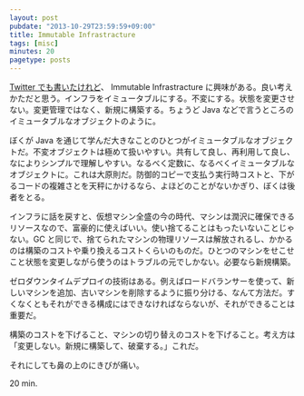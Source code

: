```yaml
---
layout: post
pubdate: "2013-10-29T23:59:59+09:00"
title: Immutable Infrastracture
tags: [misc]
minutes: 20
pagetype: posts
---
```

[Twitter でも書いたけれど](https://twitter.com/bouzuya/status/395232684135288832)、 Immutable Infrastracture に興味がある。良い考えかただと思う。インフラをイミュータブルにする。不変にする。状態を変更させない。変更管理ではなく、新規に構築する。ちょうど Java などで言うところのイミュータブルなオブジェクトのように。

ぼくが Java を通じて学んだ大きなことのひとつがイミュータブルなオブジェクトだ。不変オブジェクトは極めて扱いやすい。共有して良し、再利用して良し、なによりシンプルで理解しやすい。なるべく定数に、なるべくイミュータブルなオブジェクトに。これは大原則だ。防御的コピーで支払う実行時コストと、下がるコードの複雑さとを天秤にかけるなら、よほどのことがないかぎり、ぼくは後者をとる。

インフラに話を戻すと、仮想マシン全盛の今の時代、マシンは潤沢に確保できるリソースなので、富豪的に使えばいい。使い捨てることはもったいないことじゃない。GC と同じで、捨てられたマシンの物理リソースは解放されるし、かかるのは構築のコストや乗り換えるコストくらいのものだ。ひとつのマシンをせこせこと状態を変更しながら使うのはトラブルの元でしかない。必要なら新規構築。

ゼロダウンタイムデプロイの技術はある。例えばロードバランサーを使って、新しいマシンを追加、古いマシンを削除するように振り分ける、なんて方法だ。すくなくともそれができる構成にはできなければならないが、それができることは重要だ。

構築のコストを下げること、マシンの切り替えのコストを下げること。考え方は「変更しない。新規に構築して、破棄する。」これだ。

それにしても鼻の上のにきびが痛い。

20 min.
